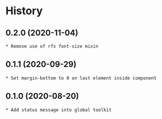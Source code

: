 # History

## 0.2.0 (2020-11-04)
    * Remove use of rfs font-size mixin

## 0.1.1 (2020-09-29)
    * Set margin-bottom to 0 on last element inside component 

## 0.1.0 (2020-08-20)
    * Add status message into global toolkit
